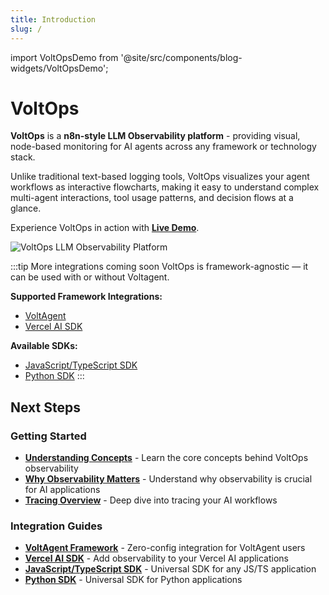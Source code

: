 ```yaml
---
title: Introduction
slug: /
---
```


import VoltOpsDemo from '@site/src/components/blog-widgets/VoltOpsDemo';

# VoltOps

**VoltOps** is a **n8n-style LLM Observability platform** - providing visual, node-based monitoring for AI agents across any framework or technology stack.

Unlike traditional text-based logging tools, VoltOps visualizes your agent workflows as interactive flowcharts, making it easy to understand complex multi-agent interactions, tool usage patterns, and decision flows at a glance.

Experience VoltOps in action with [**Live Demo**](https://console.voltagent.dev/demo).

![VoltOps LLM Observability Platform](https://cdn.voltagent.dev/readme/demo.gif)

:::tip More integrations coming soon
VoltOps is framework-agnostic — it can be used with or without Voltagent.

**Supported Framework Integrations:**

- [VoltAgent](voltagent-framework)
- [Vercel AI SDK](vercel-ai)

**Available SDKs:**

- [JavaScript/TypeScript SDK](js-ts-sdk)
- [Python SDK](python-sdk)
  :::

## Next Steps

### Getting Started

- [**Understanding Concepts**](concept) - Learn the core concepts behind VoltOps observability
- [**Why Observability Matters**](why) - Understand why observability is crucial for AI applications
- [**Tracing Overview**](tracing/overview) - Deep dive into tracing your AI workflows

### Integration Guides

- [**VoltAgent Framework**](voltagent-framework) - Zero-config integration for VoltAgent users
- [**Vercel AI SDK**](vercel-ai) - Add observability to your Vercel AI applications
- [**JavaScript/TypeScript SDK**](js-ts-sdk) - Universal SDK for any JS/TS application
- [**Python SDK**](python-sdk) - Universal SDK for Python applications

